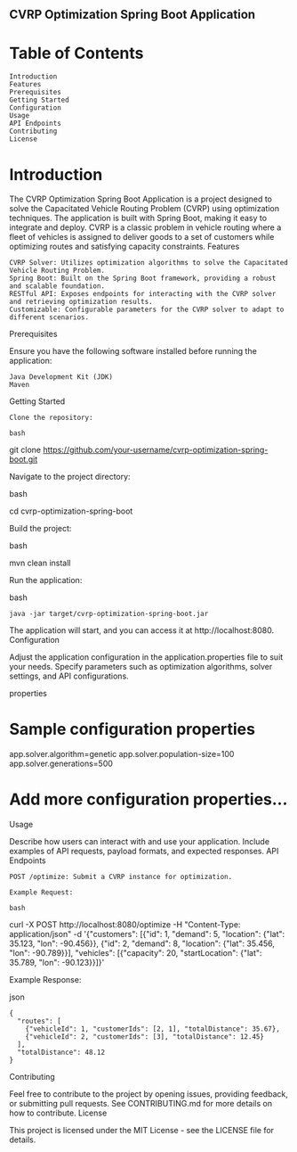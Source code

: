 ## CVRP Optimization Spring Boot Application

# Table of Contents

    Introduction
    Features
    Prerequisites
    Getting Started
    Configuration
    Usage
    API Endpoints
    Contributing
    License

# Introduction

The CVRP Optimization Spring Boot Application is a project designed to solve the Capacitated Vehicle Routing Problem (CVRP) using optimization techniques. The application is built with Spring Boot, making it easy to integrate and deploy. CVRP is a classic problem in vehicle routing where a fleet of vehicles is assigned to deliver goods to a set of customers while optimizing routes and satisfying capacity constraints.
Features

    CVRP Solver: Utilizes optimization algorithms to solve the Capacitated Vehicle Routing Problem.
    Spring Boot: Built on the Spring Boot framework, providing a robust and scalable foundation.
    RESTful API: Exposes endpoints for interacting with the CVRP solver and retrieving optimization results.
    Customizable: Configurable parameters for the CVRP solver to adapt to different scenarios.

Prerequisites

Ensure you have the following software installed before running the application:

    Java Development Kit (JDK)
    Maven

Getting Started

    Clone the repository:

    bash

git clone https://github.com/your-username/cvrp-optimization-spring-boot.git

Navigate to the project directory:

bash

cd cvrp-optimization-spring-boot

Build the project:

bash

mvn clean install

Run the application:

bash

    java -jar target/cvrp-optimization-spring-boot.jar

The application will start, and you can access it at http://localhost:8080.
Configuration

Adjust the application configuration in the application.properties file to suit your needs. Specify parameters such as optimization algorithms, solver settings, and API configurations.

properties

# Sample configuration properties
app.solver.algorithm=genetic
app.solver.population-size=100
app.solver.generations=500
# Add more configuration properties...

Usage

Describe how users can interact with and use your application. Include examples of API requests, payload formats, and expected responses.
API Endpoints

    POST /optimize: Submit a CVRP instance for optimization.

    Example Request:

    bash

curl -X POST http://localhost:8080/optimize -H "Content-Type: application/json" -d '{"customers": [{"id": 1, "demand": 5, "location": {"lat": 35.123, "lon": -90.456}}, {"id": 2, "demand": 8, "location": {"lat": 35.456, "lon": -90.789}}], "vehicles": [{"capacity": 20, "startLocation": {"lat": 35.789, "lon": -90.123}}]}'

Example Response:

json

    {
      "routes": [
        {"vehicleId": 1, "customerIds": [2, 1], "totalDistance": 35.67},
        {"vehicleId": 2, "customerIds": [3], "totalDistance": 12.45}
      ],
      "totalDistance": 48.12
    }

Contributing

Feel free to contribute to the project by opening issues, providing feedback, or submitting pull requests. See CONTRIBUTING.md for more details on how to contribute.
License

This project is licensed under the MIT License - see the LICENSE file for details.
